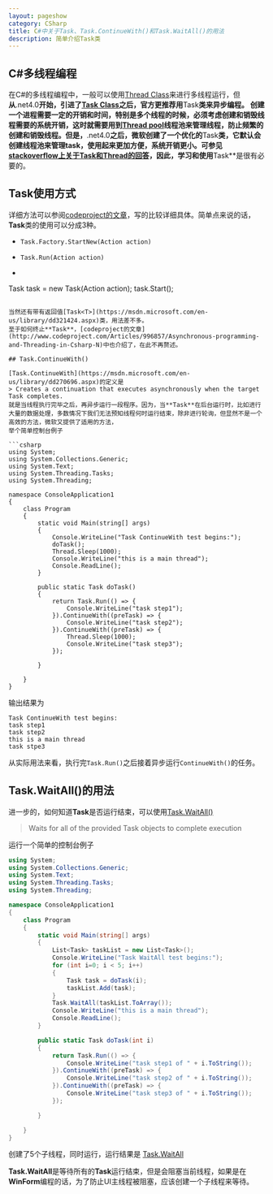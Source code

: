 ```yaml
---
layout: pageshow
category: CSharp
title: C#中关于Task、Task.ContinueWith()和Task.WaitAll()的用法
description: 简单介绍Task类
---
```



## C#多线程编程

在C#的多线程编程中，一般可以使用[Thread Class](https://msdn.microsoft.com/en-us/library/system.threading.thread.aspx)来进行多线程运行，但**从**.net4.0**开始，引进了[Task Class](https://msdn.microsoft.com/en-us/library/system.threading.tasks.task.aspx)之后，官方更推荐用**Task**类来异步编程。
创建一个进程需要一定的开销和时间，特别是多个线程的时候，必须考虑创建和销毁线程需要的系统开销，这时就需要用到[Thread pool](https://msdn.microsoft.com/en-us/library/0ka9477y.aspx)线程池来管理线程，防止频繁的创建和销毁线程。但是，**.net4.0**之后，微软创建了一个优化的**Task**类，它默认会创建线程池来管理task，使用起来更加方便，系统开销更小。可参见[stackoverflow上关于Task和Thread的回答](http://stackoverflow.com/questions/4130194/what-is-the-difference-between-task-and-thread)，因此，学习和使用**Task**是很有必要的。

## Task使用方式

详细方法可以参阅[codeproject的文章](http://www.codeproject.com/Articles/996857/Asynchronous-programming-and-Threading-in-Csharp-N)，写的比较详细具体。简单点来说的话，**Task**类的使用可以分成3种。

* `Task.Factory.StartNew(Action action)`

* `Task.Run(Action action)`

* ```csharp
Task task = new Task(Action action);
task.Start();
```

当然还有带有返回值[Task<T>](https://msdn.microsoft.com/en-us/library/dd321424.aspx)类，用法差不多。
至于如何终止**Task**，[codeproject的文章](http://www.codeproject.com/Articles/996857/Asynchronous-programming-and-Threading-in-Csharp-N)中也介绍了，在此不再赘述。

## Task.ContinueWith()

[Task.ContinueWith](https://msdn.microsoft.com/en-us/library/dd270696.aspx)的定义是
> Creates a continuation that executes asynchronously when the target Task completes.
就是当线程执行完毕之后，再异步运行一段程序。因为，当**Task**在后台运行时，比如进行大量的数据处理，多数情况下我们无法预知线程何时运行结束，除非进行轮询，但显然不是一个高效的方法，微软又提供了适用的方法，
举个简单控制台例子

```csharp
using System;
using System.Collections.Generic;
using System.Text;
using System.Threading.Tasks;
using System.Threading;

namespace ConsoleApplication1
{
    class Program
    {
        static void Main(string[] args)
        {
            Console.WriteLine("Task ContinueWith test begins:");
            doTask();
            Thread.Sleep(1000);
            Console.WriteLine("this is a main thread");
            Console.ReadLine();
        }

        public static Task doTask()
        {
            return Task.Run(() => {
                Console.WriteLine("task step1");
            }).ContinueWith((preTask) => {
                Console.WriteLine("task step2");
            }).ContinueWith((preTask) => {
                Thread.Sleep(1000);
                Console.WriteLine("task step3");
            });

        }

    }
}
```

输出结果为

```
Task ContinueWith test begins:
task step1
task step2
this is a main thread
task stpe3
```

从实际用法来看，执行完`Task.Run()`之后接着异步运行`ContinueWith()`的任务。

## Task.WaitAll()的用法

进一步的，如何知道**Task**是否运行结束，可以使用[Task.WaitAll()](https://msdn.microsoft.com/en-us/library/dd270695.aspx)

> Waits for all of the provided Task objects to complete execution

运行一个简单的控制台例子

```csharp
using System;
using System.Collections.Generic;
using System.Text;
using System.Threading.Tasks;
using System.Threading;

namespace ConsoleApplication1
{
    class Program
    {
        static void Main(string[] args)
        {
            List<Task> taskList = new List<Task>();
            Console.WriteLine("Task WaitAll test begins:");
            for (int i=0; i < 5; i++)
            {
                Task task = doTask(i);
                taskList.Add(task);
            }
            Task.WaitAll(taskList.ToArray());
            Console.WriteLine("this is a main thread");
            Console.ReadLine();
        }

        public static Task doTask(int i)
        {
            return Task.Run(() => {
                Console.WriteLine("task step1 of " + i.ToString());
            }).ContinueWith((preTask) => {
                Console.WriteLine("task step2 of " + i.ToString());
            }).ContinueWith((preTask) => {
                Console.WriteLine("task step3 of " + i.ToString());
            });

        }

    }
}

```

创建了5个子线程，同时运行，运行结果是
[Task.WaitAll]({{site.baseurl}}/img/CSharp/Task.WaitAll.jpg)

 **Task.WaitAll**是等待所有的**Task**运行结束，但是会阻塞当前线程，如果是在**WinForm**编程的话，为了防止UI主线程被阻塞，应该创建一个子线程来等待。


